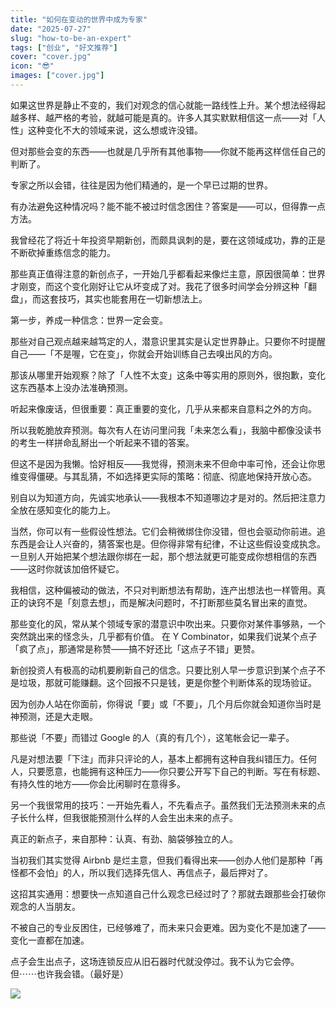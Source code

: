 ```yaml
---
title: "如何在变动的世界中成为专家"
date: "2025-07-27"
slug: "how-to-be-an-expert"
tags: ["创业", "好文推荐"]
cover: "cover.jpg"
icon: "😎"
images: ["cover.jpg"]
---
```

如果这世界是静止不变的，我们对观念的信心就能一路线性上升。某个想法经得起越多样、越严格的考验，就越可能是真的。许多人其实默默相信这一点——对「人性」这种变化不大的领域来说，这么想或许没错。



但对那些会变的东西——也就是几乎所有其他事物——你就不能再这样信任自己的判断了。



专家之所以会错，往往是因为他们精通的，是一个早已过期的世界。



有办法避免这种情况吗？能不能不被过时信念困住？答案是——可以，但得靠一点方法。



我曾经花了将近十年投资早期新创，而颇具讽刺的是，要在这领域成功，靠的正是不断砍掉重练信念的能力。



那些真正值得注意的新创点子，一开始几乎都看起来像烂主意，原因很简单：世界才刚变，而这个变化刚好让它从坏变成了对。我花了很多时间学会分辨这种「翻盘」，而这套技巧，其实也能套用在一切新想法上。



第一步，养成一种信念：世界一定会变。



那些对自己观点越来越笃定的人，潜意识里其实是认定世界静止。只要你不时提醒自己——「不是喔，它在变」，你就会开始训练自己去嗅出风的方向。



那该从哪里开始观察？除了「人性不太变」这条中等实用的原则外，很抱歉，变化这东西基本上没办法准确预测。



听起来像废话，但很重要：真正重要的变化，几乎从来都来自意料之外的方向。



所以我乾脆放弃预测。每次有人在访问里问我「未来怎么看」，我脑中都像没读书的考生一样拼命乱掰出一个听起来不错的答案。



但这不是因为我懒。恰好相反——我觉得，预测未来不但命中率可怜，还会让你思维变得僵硬。与其乱猜，不如选择更实际的策略：彻底、彻底地保持开放心态。



别自以为知道方向，先诚实地承认——我根本不知道哪边才是对的。然后把注意力全放在感知变化的能力上。



当然，你可以有一些假设性想法。它们会稍微绑住你没错，但也会驱动你前进。追东西是会让人兴奋的，猜答案也是。但你得非常有纪律，不让这些假设变成执念。
一旦别人开始把某个想法跟你绑在一起，那个想法就更可能变成你想相信的东西——这时你就该加倍怀疑它。



我相信，这种偏被动的做法，不只对判断想法有帮助，连产出想法也一样管用。真正的诀窍不是「刻意去想」，而是解决问题时，不打断那些莫名冒出来的直觉。



那些变化的风，常从某个领域专家的潜意识中吹出来。只要你对某件事够熟，一个突然跳出来的怪念头，几乎都有价值。
在 Y Combinator，如果我们说某个点子「疯了点」，那通常是称赞——搞不好还比「这点子不错」更赞。



新创投资人有极高的动机要刷新自己的信念。只要比别人早一步意识到某个点子不是垃圾，那就可能赚翻。这个回报不只是钱，更是你整个判断体系的现场验证。



因为创办人站在你面前，你得说「要」或「不要」，几个月后你就会知道你当时是神预测，还是大走眼。



那些说「不要」而错过 Google 的人（真的有几个），这笔帐会记一辈子。



凡是对想法要「下注」而非只评论的人，基本上都拥有这种自我纠错压力。任何人，只要愿意，也能拥有这种压力——你只要公开写下自己的判断。写在有标题、有持久性的地方——你会比闲聊时在意得多。



另一个我很常用的技巧：一开始先看人，不先看点子。虽然我们无法预测未来的点子长什么样，但我很能预测什么样的人会生出未来的点子。



真正的新点子，来自那种：认真、有劲、脑袋够独立的人。



当初我们其实觉得 Airbnb 是烂主意，但我们看得出来——创办人他们是那种「再怪都不会怕」的人，所以我们选择先信人、再信点子，最后押对了。



这招其实通用：想要快一点知道自己什么观念已经过时了？那就去跟那些会打破你观念的人当朋友。



不被自己的专业反困住，已经够难了，而未来只会更难。因为变化不是加速了——变化一直都在加速。



点子会生出点子，这场连锁反应从旧石器时代就没停过。我不认为它会停。
但⋯⋯也许我会错。（最好是）




![](https://prod-files-secure.s3.us-west-2.amazonaws.com/112d0858-5090-4d34-a606-b75eb8d65fd2/46476355-9cf3-4e99-9b7a-3531bc426380/1000202064.png?X-Amz-Algorithm=AWS4-HMAC-SHA256&X-Amz-Content-Sha256=UNSIGNED-PAYLOAD&X-Amz-Credential=ASIAZI2LB466U2KLZI3F%2F20250916%2Fus-west-2%2Fs3%2Faws4_request&X-Amz-Date=20250916T103510Z&X-Amz-Expires=3600&X-Amz-Security-Token=IQoJb3JpZ2luX2VjEBIaCXVzLXdlc3QtMiJGMEQCIHnXHBZDP3DjiAxV55FFEA8E1bOTvithr8%2FO24jasuiNAiAmiVzYR0xFUi1MgJyw%2BwjB0UtrspQPILPc8FnN3KTWLCqIBAiL%2F%2F%2F%2F%2F%2F%2F%2F%2F%2F8BEAAaDDYzNzQyMzE4MzgwNSIMAr8qG%2FMXb5QBTvZvKtwD2ZbYEarLH7UqXy3KHl%2Fzqx4d7b1J8y37SvMVzSodir%2FEEECygJgCDnsD3rRi%2FyjkbWb15b3Y4YlROcQItM5JvtPFp%2BzXlX%2BHjefuvjYSI14qwB%2FxTThX%2F4tPzqixHzKTCjlMurwwgxqpFIS8pG38NzYVdYb1B3x9hP6vxzgERGaj1TSOBmRW7SDXASVoYYpFE4EW0XBsBVs5NILHicJcfZwBw1RgVSnq%2FaZl56dqWdM26Bi1K%2BPEVcAtF61eHL%2BYTZXRgdANd%2BhQcGLD%2FPsIUr4KM1SQT2XuKsy%2BElBZ3xeSbJ5EyG68VSKWDwCh3ZTXdub50jh9emnXftzl5NBRhNGwfheY5f1uKThLaa4b62A%2BDWdF%2FIgcH0Egem0d1x8c4VxLghX4zsmDGrojIKLhnoXT1imX0aTguZlFRyWwR%2BoRANmHTapnOgGPWv3okeJSxE2yqh4dM63vXHPF12HBvBl7j4agd3Kr7%2B%2FXabSZnUZJk8Q0gQVLt%2BYMuhDrEOCHGnD1fZqrBDQTIWVrS%2FpvTO1K8DSmJVjggVjQ2dEIJeoEAD3x%2FJKx0RZLhcuHG8VeSynHBvE%2Fd2Zr6AM76aGXbxUWuk2FQ69rCLCiLyJER%2FSj1kVvCY6xPB7%2FV08wrOmkxgY6pgET0k9lWM7XYCA9w4o3LpyybhKubza7eENaZedFYV5l63uHO5vCaNhlcS%2B4ZzvopRwa2wyfA7nqkHlgLIh0uIE4Mes3aFJp03I25IRtogavjO7ds4gmaDB2FQRyMKPCIXj61mKSQvS7JQrAO%2B137rPY11jaS1026m46PH3VaSTjWNJo6xZmSWzIUqbXF7YJqor9tk1CxK9Gi75vKLiQK%2FhMfIeocK%2Bh&X-Amz-Signature=a87179a8e7abeb7c0eb194199a0851e6dd3b79e5feb949087111b343c62df560&X-Amz-SignedHeaders=host&x-amz-checksum-mode=ENABLED&x-id=GetObject)

